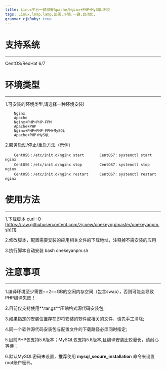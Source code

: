 ```yaml
---
title: Linux平台一键部署Apache/Nginx+PHP+MySQL环境
tags: Linux,lnmp,lamp,部署,环境,一键,自动化,
grammar_cjkRuby: true
---
```



# 支持系统
----
CentOS/RedHat 6/7
# 环境类型        
----
1.可安装的环境类型,请选择一种环境安装!
    
        Nginx
        Apache
        Nginx+PHP+PHP-FPM
        Apache+PHP
        Nginx+PHP+PHP-FPM+MySQL
        Apache+PHP+MySQL
        
 2.服务启动/停止/重启方法（示例）
    
        CentOS6：/etc/init.d/nginx start       CentOS7：systemctl start nginx
        CentOS6：/etc/init.d/nginx stop        CentOS7：systemctl stop nginx
        CentOS6：/etc/init.d/nginx restart     CentOS7：systemctl restart nginx

# 使用方法
----
 1.下载脚本 curl -O [https://raw.githubusercontent.com/zjcnew/onekeynp/master/onekeyanpm.sh][1]
    
 2.修改脚本，配置需要安装的应用相关文件的下载地址，注释掉不需安装的应用
    
 3.执行脚本自动安装 bash onekeyanpm.sh

# 注意事项
----

1.编译环境至少需要==2==GB的空闲内存空间（包含swap），否则可能会导致PHP编译失败！
    
2.目前仅支持使用**.tar.gz**压缩格式源代码安装包;
    
3.如果指定的安装位置存在即将安装的软件或相关的文件，请先手工清除;
    
4.同一个软件源代码安装包与配置文件的下载路径必须同时指定;
    
5.目前PHP仅支持5.6版本；MySQL仅支持5.6版本,且编译安装比较漫长，请耐心等待；
    
6.默认MySQL密码未设置，推荐使用 **mysql_secure_installation** 命令来设置root账户密码。


  [1]: https://raw.githubusercontent.com/zjcnew/onekeynp/master/onekeyanpm.sh